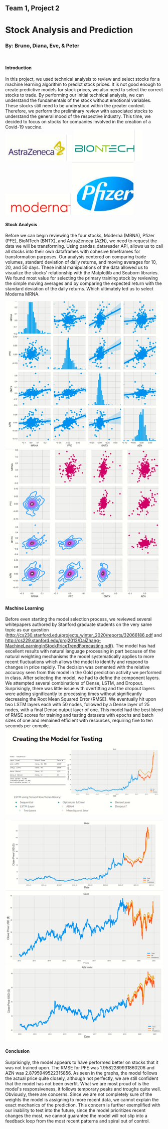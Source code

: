 ## Team 1, Project 2
# Stock Analysis and Prediction
### By: Bruno, Diana, Eve, & Peter

<br>

#### Introduction

In this project, we used technical analysis to review and select stocks for a machine learning algorithm to predict stock prices. It is not good enough to create predictive models for stock prices, we also need to select the correct stocks to trade. By performing our initial technical analysis, we can understand the fundamentals of the stock without emotional variables. These stocks still need to be understood within the greater context. Therefore, we perform the preliminary review with associated stocks to understand the general mood of the respective industry. This time, we decided to focus on stocks for companies involved in the creation of a Covid-19 vaccine.
<br>
![AZN](./Images/astrazeneca.PNG) ![BNTX](./Images/biontech.PNG) ![MRNA](./Images/moderna.PNG) ![PFE](./Images/pfizer.PNG)
#### Stock Analysis

Before we can begin reviewing the four stocks, Moderna (MRNA), Pfizer (PFE), BioNTech (BNTX), and AstraZeneca (AZN), we need to request the data we will be transforming. Using pandas_datareader API, allows us to call all stocks into their own dataframes with cohesive timeframes for transformation purposes. Our analysis centered on comparing trade volumes, standard deviation of daily returns, and moving averages for 10, 20, and 50 days. These initial manipulations of the data allowed us to visualize the stocks' relationship with the Matplotlib and Seaborn libraries. We found most value for selecting the primary training stock by reviewing the simple moving averages and by comparing the expected return with the standard deviation of the daily returns. Which ultimately led us to select Moderna MRNA. 

![PairPlot Histogram Scatter](./Images/pairplotHistoScatter.PNG) ![Vaccine Returns PairPlots](./Images/vacretPairPlot.PNG)
#### Machine Learning

Before even starting the model selection process, we reviewed several whitepapers authored by Stanford graduate students on the very same topic as our question (http://cs230.stanford.edu/projects_winter_2020/reports/32066186.pdf and http://cs229.stanford.edu/proj2013/DaiZhang-MachineLearningInStockPriceTrendForecasting.pdf). The model has had excellent results with natural language processing in part because of the natural weighting mechanisms the model systematically applies to more recent fluctuations which allows the model to identify and respond to changes in price rapidly. The decision was cemented with the relative accuracy seen from this model in the Gold prediction activity we performed in class. After selecting the model, we had to define the component layers. We attempted several combinations of Dense, LSTM, and Dropout. Surprisingly, there was little issue with overfitting and the dropout layers were adding significantly to processing times without significantly decreasing the Root Mean Squared Error (RMSE). We eventually hit upon two LSTM layers each with 50 nodes, followed by a Dense layer of 25 nodes, with a final Dense output layer of one. This model had the best blend of RMSE scores for training and testing datasets with epochs and batch sizes of one and remained efficient with resources, requiring five to ten seconds per compile.
<br>
![Test Model](./Images/testmodel.PNG)

![LSTM Train](./Images/lstmTrain.PNG)
![PFE Test](./Images/pfizerTest.PNG)
![AZN Test](./Images/AZNtestLSTM.PNG)
<br>
#### Conclusion

Surprisingly, the model appears to have performed better on stocks that it was not trained upon. The RMSE for PFE was 1.9582289931860206 and AZN was 2.8795949522315856. As seen in the graphs, the model follows the actual price quite closely, although not perfectly, we are still confident that the model has not been overfit. What we are most proud of is the model's responsiveness, it follows temporary peaks and troughs quite well. Obviously, there are concerns. Since we are not completely sure of the weights the model is assigning to more recent data, we cannot explain the exact mechanics of the prediction. This concern is further exemplified with our inability to test into the future, since the model prioritizes recent changes the most, we cannot guarantee the model will not slip into a feedback loop from the most recent patterns and spiral out of control.
